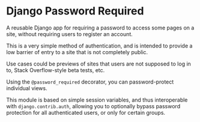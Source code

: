 Django Password Required
========================

A reusable Django app for requiring a password to access some pages on a
site, without requiring users to register an account.

This is a very simple method of authentication, and is intended to
provide a low barrier of entry to a site that is not completely public.

Use cases could be previews of sites that users are not supposed to log
in to, Stack Overflow-style beta tests, etc.

Using the `@password_required` decorator, you can password-protect
individual views.

This module is based on simple session variables, and thus interoperable
with `django.contrib.auth`, allowing you to optionally bypass password
protection for all authenticated users, or only for certain groups.

